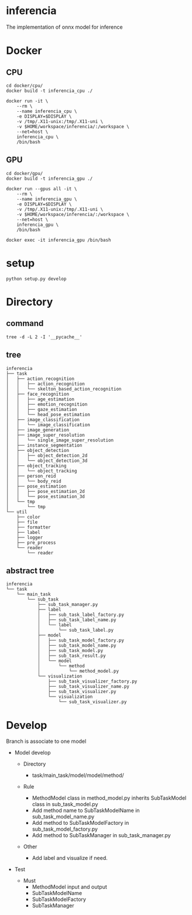 # inferencia
The implementation of onnx model for inference

# Docker
## CPU
```
cd docker/cpu/
docker build -t inferencia_cpu ./
```

```
docker run -it \
    --rm \
    --name inferencia_cpu \
    -e DISPLAY=$DISPLAY \
    -v /tmp/.X11-unix:/tmp/.X11-uni \
    -v $HOME/workspace/inferencia/:/workspace \
    --net=host \
    inferencia_cpu \
    /bin/bash
```

## GPU
```
cd docker/gpu/
docker build -t inferencia_gpu ./
```

```
docker run --gpus all -it \
    --rm \
    --name inferencia_gpu \
    -e DISPLAY=$DISPLAY \
    -v /tmp/.X11-unix:/tmp/.X11-uni \
    -v $HOME/workspace/inferencia/:/workspace \
    --net=host \
    inferencia_gpu \
    /bin/bash
```

```
docker exec -it inferencia_gpu /bin/bash
```

# setup
```
python setup.py develop
```

# Directory
## command
```
tree -d -L 2 -I '__pycache__'
```
## tree
```
inferencia
├── task
│   ├── action_recognition
│   │   ├── action_recognition
│   │   └── skelton_based_action_recognition
│   ├── face_recognition
│   │   ├── age_estimation
│   │   ├── emotion_recognition
│   │   ├── gaze_estimation
│   │   └── head_pose_estimation
│   ├── image_classification
│   │   └── image_classification
│   ├── image_generation
│   ├── image_super_resolution
│   │   └── single_image_super_resolution
│   ├── instance_segmentation
│   ├── object_detection
│   │   ├── object_detection_2d
│   │   └── object_detection_3d
│   ├── object_tracking
│   │   └── object_tracking
│   ├── person_reid
│   │   └── body_reid
│   ├── pose_estimation
│   │   ├── pose_estimation_2d
│   │   └── pose_estimation_3d
│   └── tmp
│       └── tmp
└── util
    ├── color
    ├── file
    ├── formatter
    ├── label
    ├── logger
    ├── pre_process
    └── reader
        └── reader
```
## abstract tree
```
inferencia
└── task
    └── main_task
        └── sub_task
            ├── sub_task_manager.py
            ├── label
            │   ├── sub_task_label_factory.py
            │   ├── sub_task_label_name.py
            │   └── label
            │       └── sub_task_label.py
            ├── model
            │   ├── sub_task_model_factory.py
            │   ├── sub_task_model_name.py
            │   ├── sub_task_model.py
            │   ├── sub_task_result.py
            │   └── model
            │       └── method
            │           └── method_model.py
            └── visualization
                ├── sub_task_visualizer_factory.py
                ├── sub_task_visualizer_name.py
                ├── sub_task_visualizer.py
                └── visualization
                    └── sub_task_visualizer.py
```

# Develop
Branch is associate to one model

- Model develop
  - Directory
    - task/main_task/model/model/method/


  - Rule
    - MethodModel class in method_model.py inherits SubTaskModel class in sub_task_model.py
    - Add method name to SubTaskModelName in sub_task_model_name.py
    - Add method to SubTaskModelFactory in sub_task_model_factory.py
    - Add method to SubTaskManager in sub_task_manager.py

  - Other
    - Add label and visualize if need.

- Test
  - Must
    - MethodModel input and output
    - SubTaskModelName
    - SubTaskModelFactory
    - SubTaskManager



